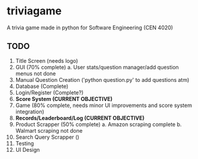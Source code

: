 # triviagame
A trivia game made in python for Software Engineering (CEN 4020)

## TODO
1. Title Screen (needs logo)
2. GUI (70% complete)
  a. User stats/question manager/add question menus not done
3. Manual Question Creation ('python question.py' to add questions atm)
4. Database (Complete)
5. Login/Register (Complete?)
6. **Score System (CURRENT OBJECTIVE)**
7. Game (80% complete, needs minor UI improvements and score system integration)
8. **Records/Leaderboard/Log (CURRENT OBJECTIVE)**
9. Product Scrapper (50% complete)
  a. Amazon scraping complete
  b. Walmart scraping not done
10. Search Query Scrapper ()
11. Testing
12. UI Design
